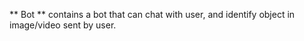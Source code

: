 
** Bot ** contains a bot that can chat with user, and identify object in image/video sent by user.

